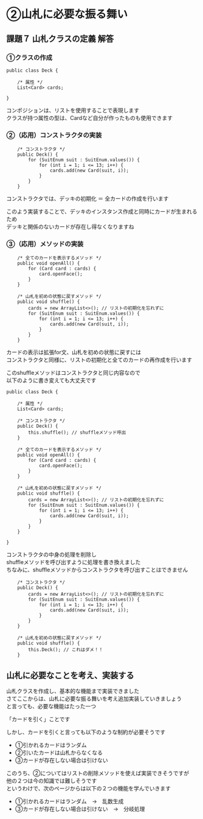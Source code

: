 # ②山札に必要な振る舞い

## 課題７ 山札クラスの定義 解答


### ①クラスの作成

```
public class Deck {

    /* 属性 */
    List<Card> cards;

}
```

コンポジションは、リストを使用することで表現します  
クラスが持つ属性の型は、Cardなど自分が作ったものも使用できます    

### ②（応用）コンストラクタの実装

```
    /* コンストラクタ */
    public Deck() {
        for (SuitEnum suit : SuitEnum.values()) {
            for (int i = 1; i <= 13; i++) {
                cards.add(new Card(suit, i));
            }
        }
    }
```

コンストラクタでは、デッキの初期化 ＝ 全カードの作成を行います  
  
このよう実装することで、デッキのインスタンス作成と同時にカードが生まれるため  
デッキと関係のないカードが存在し得なくなりますね  

### ③（応用）メソッドの実装

```
    /* 全てのカードを表示するメソッド */
    public void openAll() {
        for (Card card : cards) {
            card.openFace();
        }
    }

    /* 山札を初めの状態に戻すメソッド */
    public void shuffle() {
        cards = new ArrayList<>(); // リストの初期化を忘れずに
        for (SuitEnum suit : SuitEnum.values()) {
            for (int i = 1; i <= 13; i++) {
                cards.add(new Card(suit, i));
            }
        }
    }
```

カードの表示は拡張for文、山札を初めの状態に戻すには  
コンストラクタと同様に、リストの初期化と全てのカードの再作成を行います  
  
このshuffleメソッドはコンストラクタと同じ内容なので  
以下のように書き変えても大丈夫です  

```
public class Deck {

    /* 属性 */
    List<Card> cards;

    /* コンストラクタ */
    public Deck() {
        this.shuffle(); // shuffleメソッド呼出
    }

    /* 全てのカードを表示するメソッド */
    public void openAll() {
        for (Card card : cards) {
            card.openFace();
        }
    }

    /* 山札を初めの状態に戻すメソッド */
    public void shuffle() {
        cards = new ArrayList<>(); // リストの初期化を忘れずに
        for (SuitEnum suit : SuitEnum.values()) {
            for (int i = 1; i <= 13; i++) {
                cards.add(new Card(suit, i));
            }
        }
    }

}
```

コンストラクタの中身の処理を削除し  
shuffleメソッドを呼び出すように処理を書き換えました  
ちなみに、shuffleメソッドからコンストラクタを呼び出すことはできません

```
    /* コンストラクタ */
    public Deck() {
        cards = new ArrayList<>(); // リストの初期化を忘れずに
        for (SuitEnum suit : SuitEnum.values()) {
            for (int i = 1; i <= 13; i++) {
                cards.add(new Card(suit, i));
            }
        }
    }

    /* 山札を初めの状態に戻すメソッド */
    public void shuffle() {
        this.Deck(); // これはダメ！！
    }
```


## 山札に必要なことを考え、実装する

山札クラスを作成し、基本的な機能まで実装できました  
さてここからは、山札に必要な振る舞いを考え追加実装していきましょう  
と言っても、必要な機能はたった一つ  
  
「カードを引く」ことです  
  
しかし、カードを引くと言っても以下のような制約が必要そうです  

* ①引かれるカードはランダム
* ②引いたカードは山札からなくなる
* ③カードが存在しない場合は引けない

このうち、②についてはリストの削除メソッドを使えば実装できそうですが  
他の２つは今の知識では難しそうです  
というわけで、次のページからは以下の２つの機能を学んでいきます

* ①引かれるカードはランダム　→　乱数生成
* ③カードが存在しない場合は引けない　→　分岐処理

